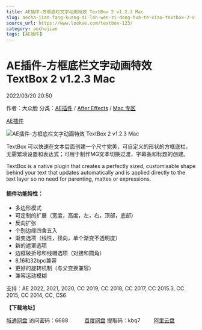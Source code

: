 ```yaml
---
title: AE插件-方框底栏文字动画特效 TextBox 2 v1.2.3 Mac
slug: aecha-jian-fang-kuang-di-lan-wen-zi-dong-hua-te-xiao-textbox-2-v1-2-3-mac
source_url: https://www.lookae.com/textbox-123/
category: aechajian
tags: [AE插件]
---
```

# AE插件-方框底栏文字动画特效 TextBox 2 v1.2.3 Mac

2022/03/20 20:50

作者：大众脸
分类：[AE插件](https://www.lookae.com/after-effects/aechajian/) / [After Effects](https://www.lookae.com/after-effects/) / [Mac 专区](https://www.lookae.com/mac-osx/)

[AE插件](https://www.lookae.com/tag/ae%e6%8f%92%e4%bb%b6/)

![AE插件-方框底栏文字动画特效 TextBox 2 v1.2.3 Mac](https://www.lookae.com/wp-content/uploads/2019/02/TextBox2.jpg "AE插件-方框底栏文字动画特效 TextBox 2 v1.2.3 Mac-LookAE.com")

TextBox 可以快速在文本后面创建一个尺寸完美，可自定义的形状的方框底栏，无需繁琐设置和表达式；可用于制作MG文本切换过渡，字幕条和标题的创建。

TextBox is a native plugin that creates a perfectly sized, customisable shape behind your text that updates automatically and is applied directly to the text layer so no need for parenting, mattes or expressions.

#### 插件功能特性：

* 多边形模式
* 可定制的扩展（宽度，高度，左，右，顶部，底部）
* 反向扩张
* 个别边缘四舍五入
* 渐变选项（线性，径向，单个渐变不透明度）
* 新的遮罩选项
* 边框破折号和线帽选项（对接和圆角）
* 8,16和32bpc兼容
* 更好的旋转机制（与父变换兼容）
* 兼容运动模糊

支持：AE 2022, 2021, 2020, CC 2019, CC 2018, CC 2017, CC 2015.3, CC 2015, CC 2014, CC, CS6

**【下载地址】**

[城通网盘](https://url70.ctfile.com/f/2827370-556950349-6385e3) 访问密码：6688           [百度网盘](https://pan.baidu.com/s/1ffiLdE5tuYiom7T0FKbIOw?pwd=kbq7) 提取码：kbq7         [阿里云盘](https://www.aliyundrive.com/s/Zi5DwSXzkRa)
